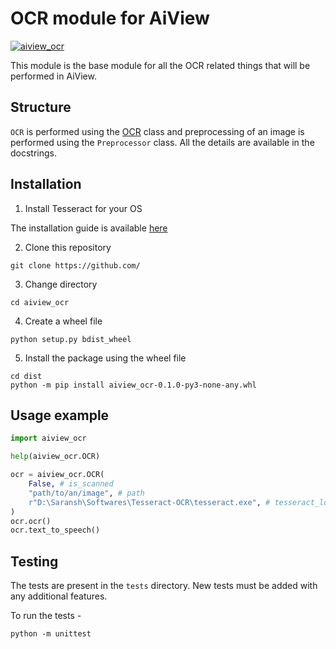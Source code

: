# OCR module for AiView

[![aiview_ocr](https://github.com/Saransh-cpp/aiview_ocr/actions/workflows/aiview_ocr.yml/badge.svg)](https://github.com/Saransh-cpp/aiview_ocr/actions/workflows/aiview_ocr.yml)

This module is the base module for all the OCR related things that will be performed in AiView.

## Structure
`OCR` is performed using the [OCR]() class and preprocessing of an image is performed using the `Preprocessor` class. All the details are available in the docstrings.

## Installation
1. Install Tesseract for your OS

The installation guide is available [here](https://tesseract-ocr.github.io/tessdoc/Installation.html)

2. Clone this repository
```
git clone https://github.com/
```
3. Change directory
```
cd aiview_ocr
```
4. Create a wheel file
```
python setup.py bdist_wheel
```
5. Install the package using the wheel file
```
cd dist
python -m pip install aiview_ocr-0.1.0-py3-none-any.whl
```

## Usage example
```py
import aiview_ocr

help(aiview_ocr.OCR)

ocr = aiview_ocr.OCR(
    False, # is_scanned
    "path/to/an/image", # path
    r"D:\Saransh\Softwares\Tesseract-OCR\tesseract.exe", # tesseract_location
)
ocr.ocr()
ocr.text_to_speech()
```

## Testing
The tests are present in the `tests` directory. New tests must be added with any additional features.

To run the tests -
```
python -m unittest
```
